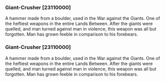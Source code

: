 ### Giant-Crusher [23110000]

A hammer made from a boulder, used in the War against the Giants. One of the heftiest weapons in the entire Lands Between. After the giants were quelled, and man turned against man in violence, this weapon was all but forgotten. Man has grown feeble in comparison to his forebears.### Giant-Crusher [23110000]

A hammer made from a boulder, used in the War against the Giants. One of the heftiest weapons in the entire Lands Between. After the giants were quelled, and man turned against man in violence, this weapon was all but forgotten. Man has grown feeble in comparison to his forebears.